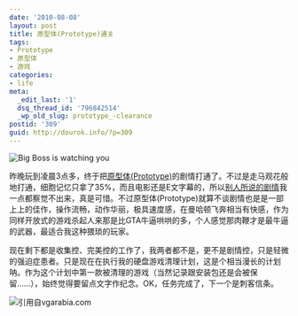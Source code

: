 ```yaml
---
date: '2010-08-08'
layout: post
title: 原型体(Prototype)通关
tags:
- Prototype
- 原型体
- 游戏
categories:
- life
meta:
  _edit_last: '1'
  dsq_thread_id: '796842514'
  _wp_old_slug: prototype_-clearance
postid: '309'
guid: http://dourok.info/?p=309
---
```

![](http://i563.photobucket.com/albums/ss74/naviichi/ad12.jpg "Big Boss is watching you")

昨晚玩到凌晨3点多，终于把[原型体(Prototype)](http://zh.wikipedia.org/zh-cn/%E8%99%90%E6%9D%80%E5%8E%9F%E5%BD%A2)的剧情打通了。不过是走马观花般地打通，细胞记忆只拿了35%，而且电影还是E文字幕的，所以[别人所说的剧情](http://game.ali213.net/thread-2757401-1-1.html "剧透警告")我一点都察觉不出来，真是可惜。不过原型体(Prototype)就算不谈剧情也是是一部上上的佳作，操作流畅，动作华丽，极具速度感，在曼哈顿飞奔相当有快感，作为同样开放式的游戏杀起人来那是比GTA牛逼哄哄的多，个人感觉那肉鞭才是最牛逼的武器，最适合我这种猥琐的玩家。

现在剩下都是收集控、完美控的工作了，我两者都不是，更不是剧情控，只是轻微的强迫症患者。只是现在在执行我的硬盘游戏清理计划，这是个相当漫长的计划呐。作为这个计划中第一款被清理的游戏（当然记录跟安装包还是会被保留……），始终觉得要留点文字作纪念。OK，任务完成了，下一个是刺客信条。

![](http://www.vgarabia.com/wp-content/uploads/2009/06/prototype_042508_7263.jpg "引用自vgarabia.com")
